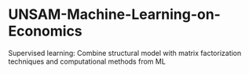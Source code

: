 # UNSAM-Machine-Learning-on-Economics
Supervised learning: Combine structural model with matrix factorization techniques and computational methods from ML
